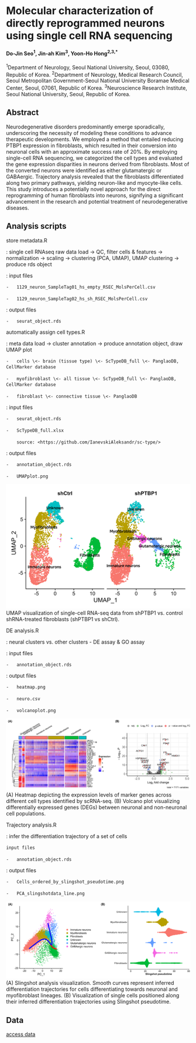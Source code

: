 # Molecular characterization of directly reprogrammed neurons using single cell RNA sequencing

#### Do-Jin Seo<sup>1</sup>, Jin-ah Kim<sup>3</sup>, Yoon-Ho Hong<sup>2,3,\*</sup>

<sup>1</sup>Department of Neurology, Seoul National University, Seoul, 03080, Republic of Korea. <sup>2</sup>Department of Neurology, Medical Research Council, Seoul Metropolitan Government-Seoul National University Boramae Medical Center, Seoul, 07061, Republic of Korea. <sup>3</sup>Neuroscience Research Institute, Seoul National University, Seoul, Republic of Korea.

## Abstract

Neurodegenerative disorders predominantly emerge sporadically, underscoring the necessity of modeling these conditions to advance therapeutic developments. We employed a method that entailed reducing PTBP1 expression in fibroblasts, which resulted in their conversion into neuronal cells with an approximate success rate of 20%. By employing single-cell RNA sequencing, we categorized the cell types and evaluated the gene expression disparities in neurons derived from fibroblasts. Most of the converted neurons were identified as either glutamatergic or GABAergic. Trajectory analysis revealed that the fibroblasts differentiated along two primary pathways, yielding neuron-like and myocyte-like cells. This study introduces a potentially novel approach for the direct reprogramming of human fibroblasts into neurons, signifying a significant advancement in the research and potential treatment of neurodegenerative diseases.

## Analysis scripts

store metadata.R

:   single cell RNAseq raw data load -\> QC, filter cells & features -\> normalization -\> scaling -\> clustering (PCA, UMAP), UMAP clustering -\> produce rds object

:   input files

    -   1129_neuron_SampleTag01_hs_empty_RSEC_MolsPerCell.csv

    -   1129_neuron_SampleTag02_hs_sh_RSEC_MolsPerCell.csv

:   output files

    -   seurat_object.rds

automatically assign cell types.R

:   meta data load -\> cluster annotation -\> produce annotation object, draw UMAP plot

    -   cells \<- brain (tissue type) \<- ScTypeDB_full \<- PanglaoDB, CellMarker database

    -   myofibroblast \<- all tissue \<- ScTypeDB_full \<- PanglaoDB, CellMarker database

    -   fibroblast \<- connective tissue \<- PanglaoDB

:   input files

    -   seurat_object.rds

    -   ScTypeDB_full.xlsx

        source: <https://github.com/IanevskiAleksandr/sc-type/>

:   output files

    -   annotation_object.rds

    -   UMAPplot.png

![alt text](plots/figure2.png) UMAP visualization of single-cell RNA-seq data from shPTBP1 vs. control shRNA-treated fibroblasts (shPTBP1 vs shCtrl).

DE analysis.R

:   neural clusters vs. other clusters - DE assay & GO assay

:   input files

    -   annotation_object.rds

:   output files

    -   heatmap.png

    -   neuro.csv

    -   volcanoplot.png

![alt text](plots/figure3.png) (A) Heatmap depicting the expression levels of marker genes across different cell types identified by scRNA-seq. (B) Volcano plot visualizing differentially expressed genes (DEGs) between neuronal and non-neuronal cell populations.

Trajectory analysis.R

:   infer the differentiation trajectory of a set of cells

    input files

    -   annotation_object.rds

:   output files

    -   Cells_ordered_by_slingshot_pseudotime.png

    -   PCA_slingshotdata_line.png

![alt text](plots/figure4.png) (A) Slingshot analysis visualization. Smooth curves represent inferred differentiation trajectories for cells differentiating towards neuronal and myofibroblast lineages. (B) Visualization of single cells positioned along their inferred differentiation trajectories using Slingshot pseudotime.

## Data

[access data](https://drive.google.com/drive/folders/11PFSiti3EtbPt2UwwIpIlMXDQNfXhRNq)
